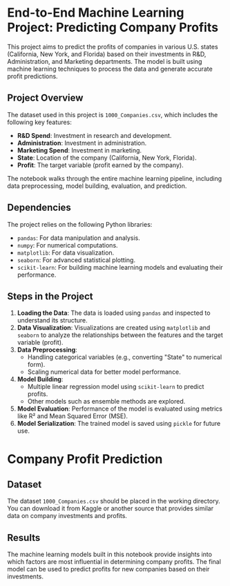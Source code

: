 # **End-to-End Machine Learning Project: Predicting Company Profits**

This project aims to predict the profits of companies in various U.S. states (California, New York, and Florida) based on their investments in R&D, Administration, and Marketing departments. The model is built using machine learning techniques to process the data and generate accurate profit predictions.

## **Project Overview**

The dataset used in this project is `1000_Companies.csv`, which includes the following key features:
- **R&D Spend**: Investment in research and development.
- **Administration**: Investment in administration.
- **Marketing Spend**: Investment in marketing.
- **State**: Location of the company (California, New York, Florida).
- **Profit**: The target variable (profit earned by the company).

The notebook walks through the entire machine learning pipeline, including data preprocessing, model building, evaluation, and prediction.

## **Dependencies**

The project relies on the following Python libraries:

- `pandas`: For data manipulation and analysis.
- `numpy`: For numerical computations.
- `matplotlib`: For data visualization.
- `seaborn`: For advanced statistical plotting.
- `scikit-learn`: For building machine learning models and evaluating their performance.



## **Steps in the Project**

1. **Loading the Data**: The data is loaded using `pandas` and inspected to understand its structure.
2. **Data Visualization**: Visualizations are created using `matplotlib` and `seaborn` to analyze the relationships between the features and the target variable (profit).
3. **Data Preprocessing**:
   - Handling categorical variables (e.g., converting "State" to numerical form).
   - Scaling numerical data for better model performance.
4. **Model Building**:
   - Multiple linear regression model using `scikit-learn` to predict profits.
   - Other models such as ensemble methods are explored.
5. **Model Evaluation**: Performance of the model is evaluated using metrics like R² and Mean Squared Error (MSE).
6. **Model Serialization**: The trained model is saved using `pickle` for future use.



# Company Profit Prediction

## Dataset
The dataset `1000_Companies.csv` should be placed in the working directory. You can download it from Kaggle or another source that provides similar data on company investments and profits.

## Results
The machine learning models built in this notebook provide insights into which factors are most influential in determining company profits. The final model can be used to predict profits for new companies based on their investments.

